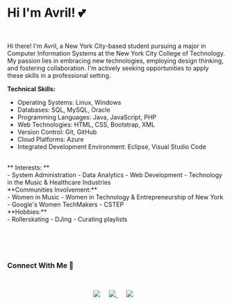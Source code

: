 
# Hi I'm Avril! 💕

<br>

Hi there! I'm Avril, a New York City-based student pursuing a major in Computer Information Systems at the New York City College of Technology. My passion lies in embracing new technologies, employing design thinking, and fostering collaboration. I'm actively seeking opportunities to apply these skills in a professional setting.

**Technical Skills:**
<br>
+ Operating Systems: Linux, Windows
+ Databases: SQL, MySQL, Oracle
+ Programming Languages: Java, JavaScript, PHP
+ Web Technologies: HTML, CSS, Bootstrap, XML
+ Version Control: Git, GitHub
+ Cloud Platforms: Azure
+ Integrated Development Environment: Eclipse, Visual Studio Code
  
<br>
** Interests: **
<br>
- System Administration
- Data Analytics
- Web Development
- Technology in the Music & Healthcare Industries

<br>
**Communities Involvement:**
<br>
- Women in Music
- Women in Technology & Entrepreneurship of New York
- Google's Women TechMakers
- CSTEP

<br>
**Hobbies:**
<br>
- Rollerskating
- DJing
- Curating playlists


<br><br><br>

### Connect With Me 🔗
  
<br>

<p align="center">
<a href="https://www.linkedin.com/in/avrilkey/"><img src="https://img.shields.io/badge/linkedin-FC5F22?style=for-the-badge&logo=linkedin&logoColor=white" /></a>&nbsp;&nbsp;&nbsp;&nbsp;
<a href="https://twitter.com/ave_irl"><img src="https://img.shields.io/badge/Twitter-1025a1?style=for-the-badge&logo=twitter&logoColor=white" /> </a>&nbsp;&nbsp;&nbsp;&nbsp;
<a href="https://open.spotify.com/user/be2llv68ztkzjzovyy5ebl1we?si=05sXSejyQsCECUykgYLB_A"><img src="https://img.shields.io/badge/Spotify-1ED760?&style=for-the-badge&logo=spotify&logoColor=white" /></a>&nbsp;&nbsp;&nbsp;&nbsp;
  

  

  




